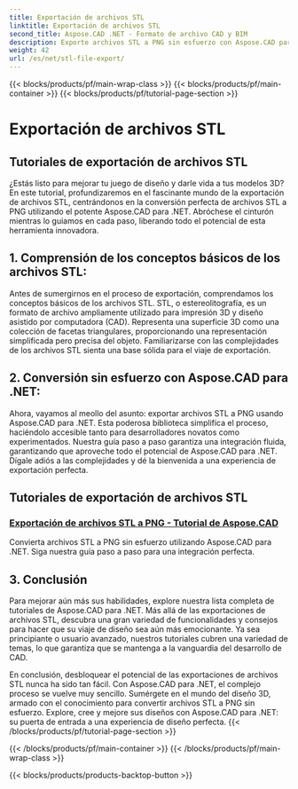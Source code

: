 ```yaml
---
title: Exportación de archivos STL
linktitle: Exportación de archivos STL
second_title: Aspose.CAD .NET - Formato de archivo CAD y BIM
description: Exporte archivos STL a PNG sin esfuerzo con Aspose.CAD para .NET. Nuestra guía paso a paso garantiza una integración perfecta. Aprenda a través de los tutoriales de Aspose.CAD para .NET.
weight: 42
url: /es/net/stl-file-export/
---
```


{{< blocks/products/pf/main-wrap-class >}}
{{< blocks/products/pf/main-container >}}
{{< blocks/products/pf/tutorial-page-section >}}

# Exportación de archivos STL


## Tutoriales de exportación de archivos STL

¿Estás listo para mejorar tu juego de diseño y darle vida a tus modelos 3D? En este tutorial, profundizaremos en el fascinante mundo de la exportación de archivos STL, centrándonos en la conversión perfecta de archivos STL a PNG utilizando el potente Aspose.CAD para .NET. Abróchese el cinturón mientras lo guiamos en cada paso, liberando todo el potencial de esta herramienta innovadora.

## 1. Comprensión de los conceptos básicos de los archivos STL:

Antes de sumergirnos en el proceso de exportación, comprendamos los conceptos básicos de los archivos STL. STL, o estereolitografía, es un formato de archivo ampliamente utilizado para impresión 3D y diseño asistido por computadora (CAD). Representa una superficie 3D como una colección de facetas triangulares, proporcionando una representación simplificada pero precisa del objeto. Familiarizarse con las complejidades de los archivos STL sienta una base sólida para el viaje de exportación.

## 2. Conversión sin esfuerzo con Aspose.CAD para .NET:

Ahora, vayamos al meollo del asunto: exportar archivos STL a PNG usando Aspose.CAD para .NET. Esta poderosa biblioteca simplifica el proceso, haciéndolo accesible tanto para desarrolladores novatos como experimentados. Nuestra guía paso a paso garantiza una integración fluida, garantizando que aproveche todo el potencial de Aspose.CAD para .NET. Dígale adiós a las complejidades y dé la bienvenida a una experiencia de exportación perfecta.

## Tutoriales de exportación de archivos STL
### [Exportación de archivos STL a PNG - Tutorial de Aspose.CAD](./exporting-stl-files-to-png/)
Convierta archivos STL a PNG sin esfuerzo utilizando Aspose.CAD para .NET. Siga nuestra guía paso a paso para una integración perfecta.

## 3. Conclusión

Para mejorar aún más sus habilidades, explore nuestra lista completa de tutoriales de Aspose.CAD para .NET. Más allá de las exportaciones de archivos STL, descubra una gran variedad de funcionalidades y consejos para hacer que su viaje de diseño sea aún más emocionante. Ya sea principiante o usuario avanzado, nuestros tutoriales cubren una variedad de temas, lo que garantiza que se mantenga a la vanguardia del desarrollo de CAD.

En conclusión, desbloquear el potencial de las exportaciones de archivos STL nunca ha sido tan fácil. Con Aspose.CAD para .NET, el complejo proceso se vuelve muy sencillo. Sumérgete en el mundo del diseño 3D, armado con el conocimiento para convertir archivos STL a PNG sin esfuerzo. Explore, cree y mejore sus diseños con Aspose.CAD para .NET: su puerta de entrada a una experiencia de diseño perfecta.
{{< /blocks/products/pf/tutorial-page-section >}}

{{< /blocks/products/pf/main-container >}}
{{< /blocks/products/pf/main-wrap-class >}}

{{< blocks/products/products-backtop-button >}}
